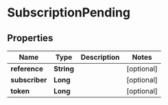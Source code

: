
# SubscriptionPending

## Properties
Name | Type | Description | Notes
------------ | ------------- | ------------- | -------------
**reference** | **String** |  |  [optional]
**subscriber** | **Long** |  |  [optional]
**token** | **Long** |  |  [optional]



